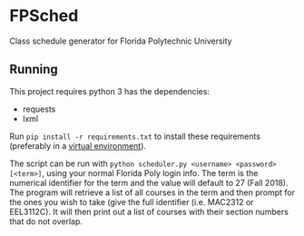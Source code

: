 # FPSched

Class schedule generator for Florida Polytechnic University

## Running

This project requires python 3 has the dependencies:
* requests
* lxml

Run `pip install -r requirements.txt` to install these requirements
(preferably in a [virtual environment](
    https://packaging.python.org/guides/installing-using-pip-and-virtualenv/
)).

The script can be run with
`python scheduler.py <username> <password> [<term>]`,
using your normal Florida Poly login info. The term is the numerical identifier
for the term and the value will default to 27 (Fall 2018). The program will
retrieve a list of all courses in the term and then prompt for the ones you
wish to take (give the full identifier (i.e. MAC2312 or EEL3112C). It will then
print out a list of courses with their section numbers that do not overlap.

